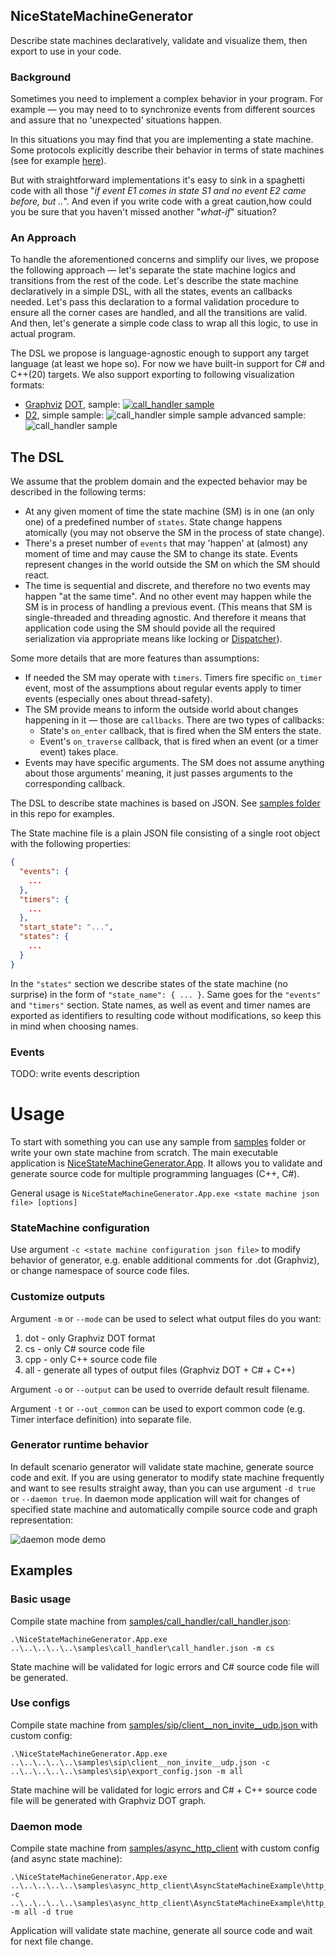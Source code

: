 ## NiceStateMachineGenerator

Describe state machines declaratively, validate and visualize them, then export to use in your code.


### Background

Sometimes you need to implement a complex behavior in your program.
For example — you may need to to synchronize events from different sources and assure that no 'unexpected' situations happen.

In this situations you may find that you are implementing a state machine.
Some protocols explicitly describe their behavior in terms of state machines (see for example [here](https://datatracker.ietf.org/doc/html/rfc3261#section-17.1.4)).

But with straightforward implementations it's easy to sink in a spaghetti code with all those "_if event E1 comes in state S1 and no event E2 came before, but .._".
And even if you write code with a great caution,how could you be sure that you haven't missed another "_what-if_" situation?

### An Approach

To handle the aforementioned concerns and simplify our lives, we propose the following approach — let's separate the state machine logics and transitions from the rest of the code.
Let's describe the state machine declaratively in a simple DSL, with all the states, events an callbacks needed.
Let's pass this declaration to a formal validation procedure to ensure all the corner cases are handled, and all the transitions are valid.
And then, let's generate a simple code class to wrap all this logic, to use in actual program.

The DSL we propose is language-agnostic enough to support any target language (at least we hope so). For now we have built-in support for C# and C++(20) targets. 
We also support exporting to following visualization formats: 
* [Graphviz](https://graphviz.org/) [DOT](https://graphviz.org/doc/info/lang.html), sample: [![call_handler sample](samples/call_handler/call_handler.json.dot.png)](https://github.com/mikhail-barg/NiceStateMachineGenerator/tree/main/samples/call_handler)
* [D2](https://d2lang.com/), simple sample: ![call_handler simple sample](samples/call_handler/call_handler.json.d2-simple.png) advanced sample: ![call_handler sample](samples/call_handler/call_handler.json.d2.png)

## The DSL

We assume that the problem domain and the expected behavior may be described in the following terms:
* At any given moment of time the state machine (SM) is in one (an only one) of a predefined number of `states`. State change happens atomically (you may not observe the SM in the process of state change).
* There's a preset number of `events` that may 'happen' at (almost) any moment of time and may cause the SM to change its state. Events represent changes in the world outside the SM on which the SM should react.
* The time is sequential and discrete, and therefore no two events may happen "at the same time". And no other event may happen while the SM is in process of handling a previous event. (This means that SM is single-threaded and threading agnostic. And therefore it means that application code using the SM should povide all the required serialization via appropriate means like locking or [Dispatcher](https://docs.microsoft.com/en-us/dotnet/api/system.windows.threading.dispatcher?view=windowsdesktop-6.0)).

Some more details that are more features than assumptions:
* If needed the SM may operate with `timers`. Timers fire specific `on_timer` event, most of the assumptions about regular events apply to timer events (especially ones about thread-safety).
* The SM provide means to inform the outside world about changes happening in it — those are `callbacks`. There are two types of callbacks:
  * State's `on_enter` callback, that is fired when the SM enters the state.
  * Event's `on_traverse` callback, that is fired when an event (or a timer event) takes place.
* Events may have specific arguments. The SM does not assume anything about those arguments' meaning, it just passes arguments to the corresponding callback.


The DSL to describe state machines is based on JSON. See [samples folder](https://github.com/mikhail-barg/NiceStateMachineGenerator/tree/main/samples/) in this repo for examples.

The State machine file is a plain JSON file consisting of a single root object with the following properties: 
```json
{
  "events": {
    ...
  },
  "timers": {
    ...
  },
  "start_state": "...",
  "states": {
    ...
  }
}
```

In the `"states"` section we describe states of the state machine (no surprise) in the form of `"state_name": { ... }`. Same goes for the `"events"` and `"timers"` section.
State names, as well as event and timer names are exported as identifiers to resulting code without modifications, so keep this in mind when choosing names.

### Events

TODO: write events description

# Usage

To start with something you can use any sample from [samples](https://github.com/mikhail-barg/NiceStateMachineGenerator/tree/main/samples) folder or write your own state machine from scratch. The main executable application is [NiceStateMachineGenerator.App](https://github.com/mikhail-barg/NiceStateMachineGenerator/tree/main/src/NiceStateMachineGenerator.App). It allows you to validate and generate source code for multiple programming languages (C++, C#).

General usage is `NiceStateMachineGenerator.App.exe <state machine json file> [options]`

### StateMachine configuration

Use argument `-c <state machine configuration json file>` to modify behavior of generator, e.g. enable additional comments for .dot (Graphviz), or change namespace of source code files.

### Customize outputs

Argument `-m` or `--mode` can be used to select what output files do you want:

1) dot - only Graphviz DOT format
2) cs - only C# source code file
3) cpp - only C++ source code file
4) all - generate all types of output files (Graphviz DOT + C# + C++)

Argument `-o` or `--output` can be used to override default result filename.

Argument `-t` or `--out_common` can be used to export common code (e.g. Timer interface definition) into separate file.

### Generator runtime behavior

In default scenario generator will validate state machine, generate source code and exit. If you are using generator to modify state machine frequently and want to see results straight away, than you can use argument `-d true` or `--daemon true`. In daemon mode application will wait for changes of specified state machine and automatically compile source code and graph representation:

![daemon mode demo](https://user-images.githubusercontent.com/10367317/175314236-b68bbfed-54fc-4767-82cf-630454e5f2e3.gif)

## Examples

### Basic usage

Compile state machine from [samples/call_handler/call_handler.json](https://github.com/mikhail-barg/NiceStateMachineGenerator/tree/main/samples/call_handler):

```
.\NiceStateMachineGenerator.App.exe ..\..\..\..\..\samples\call_handler\call_handler.json -m cs
```

State machine will be validated for logic errors and C# source code file will be generated.

### Use configs

Compile state machine from [samples/sip/client\_\_non_invite\_\_udp.json ](https://github.com/mikhail-barg/NiceStateMachineGenerator/tree/main/samples/sip)with custom config:

```
.\NiceStateMachineGenerator.App.exe ..\..\..\..\..\samples\sip\client__non_invite__udp.json -c ..\..\..\..\..\samples\sip\export_config.json -m all
```

State machine will be validated for logic errors and C# + C++ source code file will be generated with Graphviz DOT graph.

### Daemon mode

Compile state machine from [samples/async_http_client](https://github.com/mikhail-barg/NiceStateMachineGenerator/tree/main/samples/async_http_client/AsyncStateMachineExample/http_client_sample) with custom config (and async state machine):

```
.\NiceStateMachineGenerator.App.exe ..\..\..\..\..\samples\async_http_client\AsyncStateMachineExample\http_client_sample\http_client_sample.json -c ..\..\..\..\..\samples\async_http_client\AsyncStateMachineExample\http_client_sample\config.json -m all -d true
```

Application will validate state machine, generate all source code and wait for next file change.

